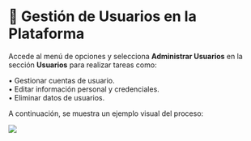 # 👥 Gestión de Usuarios en la Plataforma

Accede al menú de opciones y selecciona **Administrar Usuarios** en la sección **Usuarios** para realizar tareas como:

• Gestionar cuentas de usuario.  
• Editar información personal y credenciales.  
• Eliminar datos de usuarios.  
  
A continuación, se muestra un ejemplo visual del proceso:  
  
<img src="https://josemaestreb.github.io/docs.bil_v2/_asset/04-%20Anuncios%2C%20gestión%20de%20usuarios%20y%20demás/026_administrar_usuarios.png" />  
